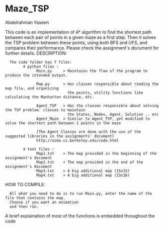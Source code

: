 # Maze_TSP


Abdelrahman Yaseen

This code is an implementation of A* algorithm to find the shortest path 
between each pair of points in a given maze as a first step.
Then it solves the TSP problem between these points, using both BFS and UFS, and compares their performance. 
Please check the assignment's document for further details. 
DESCRIPTION:

      The code folder has 7 files:
            4 python files :
                  Main.py     > Maintains the flow of the program to produce the intended output.

                  Map.py      > Has classes responsible about reading the map file, and organizing    
                                the points, utility functions like calculating the Manhatten distance, etc.

                  Agent_TSP   > Has the classes responsible about solving the TSP problem. classes to maintain
                                the States, Nodes, Agent, Solution .. etc 
                  Agent_Maze  > Similar to Agent_TSP, yet modified to solve the shortest path between 1 points in the maze 
                  
                  [The Agent Classes are done with the use of the suggested libraries in the assignments' document]
                  http://aima.cs.berkeley.edu/code.html	

            4 text files :
                  Map1.txt    > The map provided in the beginning of the assignment's document
                  Map2.txt    > The map provided in the end of the assignment's document
                  Map3.txt    > A big additional map (15x15)
                  Map4.txt    > A big additional map (23x16)

HOW TO COMPILE:

      All what you need to do is to run Main.py, enter the name of the file that contains the map.
      Choose if you want an animation
      and then run.

A brief explaination of most of the functions is embedded throughout the code


      
